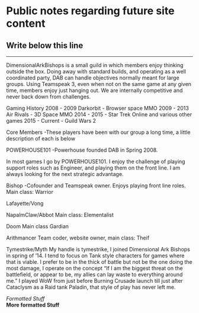 # Public notes regarding future site content

## Write below this line

***
DimensionalArkBishops is a small guild in which members enjoy thinking outside the box. Doing away with standard builds, and operating as a well coordinated party, DAB can handle objectives normally meant for large groups. Using Teamspeak 3, even when not on the same game at any given time, members enjoy just hanging out. We are internally competitive and never back down from challenges. 


Gaming History
2008 - 2009 Darkorbit - Browser space MMO
2009 - 2013 Air Rivals - 3D Space MMO 
2014 - 2015 - Star Trek Online and various other games
2015 - Current - Guild Wars 2


Core Members 
-These players have been with our group a long time, a little description of each is below


POWERHOUSE101
-Powerhouse founded DAB in Spring 2008.

In most games I go by POWERHOUSE101. I enjoy the challenge of playing support roles such as Engineer, and playing them on the front line. I am always looking for the next strategic advantage. 


Bishop
-Cofounder and Teamspeak owner. Enjoys playing front line roles. Main class: Warrior 


Lafayette/Vong



NapalmClaw/Abbot
Main class: Elementalist

Doom
Main class Gardian

Arithmancer
Team coder, website owner, main class: Theif

Tymestrike/Myth
 My handle is tymestrike, I joined Dimensional Ark Bishops in spring of ’14. I tend to focus on Tank style characters for games where that is viable. I prefer to be in the thick of battle but not be the one doing the most damage, I operate on the concept “If I am the biggest threat on the battlefield, or appear to be, my allies can lay waste to everything around me.” I played WoW from just before Burning Crusade launch till just after Cataclysm as a Raid tank Paladin, that style of play has never left me.


_Formatted Stuff_    
**More formatted Stuff**
